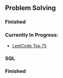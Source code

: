 ## Problem Solving

### Finished
### Currently In Progress:
- [LeetCode Top 75](/problem_solving/leetcode_top75/LC%20TOP%2075.md)

### SQL
### Finished

